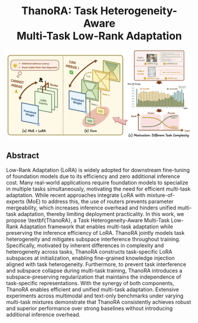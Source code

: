 <h1 align="center">
  ThanoRA: Task Heterogeneity-Aware <br>
  Multi-Task Low-Rank Adaptation
</h1>

<div align="center">
<img alt="method" src="images/ThanoRA.png">
</div>


<h2> Abstract </h2>

Low-Rank Adaptation (LoRA) is widely adopted for downstream fine-tuning of foundation models due to its efficiency and zero additional inference cost. Many real-world applications require foundation models to specialize in multiple tasks simultaneously, motivating the need for efficient multi-task adaptation. While recent approaches integrate LoRA with mixture-of-experts (MoE) to address this, the use of routers prevents parameter mergeability, which increases inference overhead and hinders unified multi-task adaptation, thereby limiting deployment practicality. In this work, we propose \textbf{ThanoRA}, a Task Heterogeneity-Aware Multi-Task Low-Rank Adaptation framework that enables multi-task adaptation while preserving the inference efficiency of LoRA. ThanoRA jointly models task heterogeneity and mitigates subspace interference throughout training. Specifically, motivated by inherent differences in complexity and heterogeneity across tasks, ThanoRA constructs task-specific LoRA subspaces at initialization, enabling fine-grained knowledge injection aligned with task heterogeneity. Furthermore, to prevent task interference and subspace collapse during multi-task training, ThanoRA introduces a subspace-preserving regularization that maintains the independence of task-specific representations. With the synergy of both components, ThanoRA enables efficient and unified multi-task adaptation. Extensive experiments across multimodal and text-only benchmarks under varying multi-task mixtures demonstrate that ThanoRA consistently achieves robust and superior performance over strong baselines without introducing additional inference overhead.
